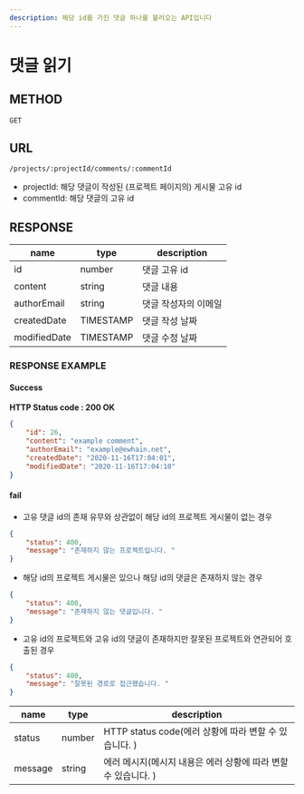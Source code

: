 ```yaml
---
description: 해당 id를 가진 댓글 하나를 불러오는 API입니다
---
```


# 댓글 읽기

## METHOD

```text
GET
```

## URL

```text
/projects/:projectId/comments/:commentId
```

* projectId: 해당 댓글이 작성된 \(프로젝트 페이지의\) 게시물 고유 id
* commentId: 해당 댓글의 고유 id

## RESPONSE

| name         | type      | description          |
| ------------ | --------- | -------------------- |
| id           | number    | 댓글 고유 id         |
| content      | string    | 댓글 내용            |
| authorEmail  | string    | 댓글 작성자의 이메일 |
| createdDate  | TIMESTAMP | 댓글 작성 날짜         |
| modifiedDate | TIMESTAMP | 댓글 수정 날짜         |

### RESPONSE EXAMPLE

#### Success

**HTTP Status code : 200 OK**

```json
{
    "id": 26,
    "content": "example comment",
    "authorEmail": "example@ewhain.net",
    "createdDate": "2020-11-16T17:04:01",
    "modifiedDate": "2020-11-16T17:04:10"
}
```

#### fail

- 고유 댓글 id의 존재 유무와 상관없이 해당 id의 프로젝트 게시물이 없는 경우

```json
{
    "status": 400,
    "message": "존재하지 않는 프로젝트입니다. "
}
```

- 해당 id의 프로젝트 게시물은 있으나 해당 id의 댓글은 존재하지 않는 경우

```json
{
    "status": 400,
    "message": "존재하지 않는 댓글입니다. "
}
```

- 고유 id의 프로젝트와 고유 id의 댓글이 존재하지만 잘못된 프로젝트와 연관되어 호출된 경우

```json
{
    "status": 400,
    "message": "잘못된 경로로 접근했습니다. "
}
```

|name|type|description|
|---|---|---|
|status|number|HTTP status code(에러 상황에 따라 변할 수 있습니다. )|
|message|string|에러 메시지(메시지 내용은 에러 상황에 따라 변할 수 있습니다. )|

